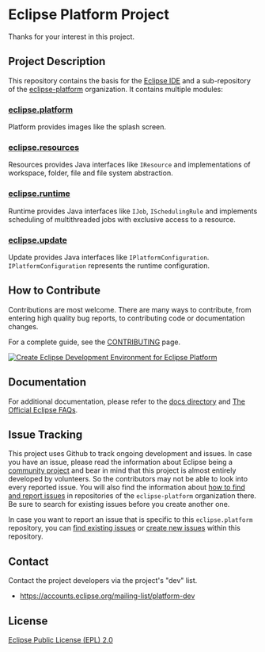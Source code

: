 # Eclipse Platform Project

Thanks for your interest in this project.


## Project Description

This repository contains the basis for the [Eclipse IDE](https://www.eclipse.org/eclipseide/) and a sub-repository of the [eclipse-platform](https://github.com/eclipse-platform) organization. 
It contains multiple modules:

### [eclipse.platform](https://github.com/eclipse-platform/eclipse.platform/tree/master/platform)
Platform provides images like the splash screen.

### [eclipse.resources](https://github.com/eclipse-platform/eclipse.platform/tree/master/resources)
Resources provides Java interfaces like `IResource` and implementations of workspace, folder, file and file system abstraction.

### [eclipse.runtime](https://github.com/eclipse-platform/eclipse.platform/tree/master/runtime) 
Runtime provides Java interfaces like `IJob`, `ISchedulingRule` and implements scheduling of multithreaded jobs with exclusive access to a resource.

### [eclipse.update](https://github.com/eclipse-platform/eclipse.platform/tree/master/update)
Update provides Java interfaces like `IPlatformConfiguration`. `IPlatformConfiguration` represents the runtime configuration.


## How to Contribute

Contributions are most welcome. There are many ways to contribute, from entering high quality bug reports, to contributing code or documentation changes.

For a complete guide, see the [CONTRIBUTING](https://github.com/eclipse-platform/.github/blob/main/CONTRIBUTING.md) page.

[![Create Eclipse Development Environment for Eclipse Platform](https://download.eclipse.org/oomph/www/setups/svg/Eclipse_Platform.svg)](
https://www.eclipse.org/setups/installer/?url=https://raw.githubusercontent.com/eclipse-platform/eclipse.platform/master/releng/org.eclipse.platform.setup/PlatformConfiguration.setup&show=true
"Click to open Eclipse-Installer Auto Launch or drag into your running installer")

## Documentation

For additional documentation, please refer to the [docs directory](./docs) and [The Official Eclipse FAQs](./docs/FAQ/The_Official_Eclipse_FAQs.md).


## Issue Tracking

This project uses Github to track ongoing development and issues. In case you have an issue, please read the information about Eclipse being a [community project](https://github.com/eclipse-platform#community) and bear in mind that this project is almost entirely developed by volunteers. So the contributors may not be able to look into every reported issue. You will also find the information about [how to find and report issues](https://github.com/eclipse-platform#reporting-issues) in repositories of the `eclipse-platform` organization there. Be sure to search for existing issues before you create another one.

In case you want to report an issue that is specific to this `eclipse.platform` repository, you can [find existing issues](https://github.com/eclipse-platform/eclipse.platform/issues) or [create new issues](https://github.com/eclipse-platform/eclipse.platform/issues/new) within this repository.


## Contact

Contact the project developers via the project's "dev" list.

- <https://accounts.eclipse.org/mailing-list/platform-dev>


## License

[Eclipse Public License (EPL) 2.0](https://www.eclipse.org/legal/epl-2.0/)